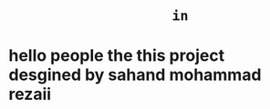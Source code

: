 
#

<h1>

                        in 
  
</h1>

#

#

<h1>
  
hello people the this project desgined by sahand mohammad rezaii

</h1>

#
